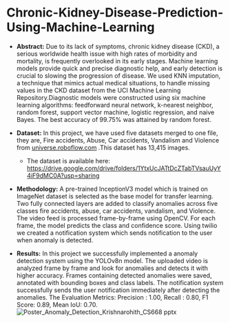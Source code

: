 # Chronic-Kidney-Disease-Prediction-Using-Machine-Learning

* **Abstract:** Due to its lack of symptoms, chronic kidney disease (CKD), a serious worldwide health issue with high rates of morbidity and mortality, is frequently overlooked in its early stages. Machine learning models provide quick and precise diagnostic help, and early detection is crucial to slowing the progression of disease. We used KNN imputation, a technique that mimics actual medical situations, to handle missing values in the CKD dataset from the UCI Machine Learning Repository.Diagnostic models were constructed using six machine learning algorithms: feedforward neural network, k-nearest neighbor, random forest, support vector machine, logistic regression, and naive Bayes. The best accuracy of 99.75% was attained by random forest.

* **Dataset:** In this project, we have used five datasets merged to one file, they are, Fire accidents, Abuse, Car accidents, Vandalism and Violence from [universe.roboflow.com](url) .This dataset has 13,415 images.
  * The dataset is available here: https://drive.google.com/drive/folders/1YtxUcJATtDcZTabTVsauUyY4iF9dMC0A?usp=sharing
* **Methodology:**  A pre-trained InceptionV3 model which is trained on ImageNet dataset is selected as the base model for transfer learning. Two fully connected layers are added to classify anomalies across five classes fire accidents, abuse, car accidents, vandalism, and Violence. The video feed is processed frame-by-frame using OpenCV. For each frame, the model predicts the class and confidence score. Using twilio we created a notification system which sends notification to the user when anomaly is detected.

* **Results:** In this project we successfully implemented a anomaly detection system using the YOLOv8n model. The uploaded video is analyzed frame by frame and look for anomalies and detects it with higher accuracy. Frames containing detected anomalies were saved, annotated with bounding boxes and class labels. The notification system successfully sends the user notification immediately after detecting the anomalies. The Evaluation Metrics: Precision : 1.00, Recall : 0.80, F1 Score: 0.89, Mean IoU: 0.70.
![Poster_Anomaly_Detection_Krishnarohith_CS668 pptx](https://github.com/user-attachments/assets/2d442c80-13fc-4519-a1bd-03f44e80e791)
